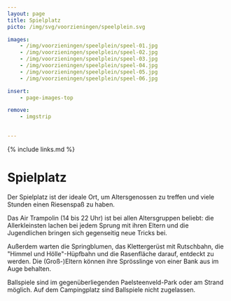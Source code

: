 ```yaml
---
layout: page
title: Spielplatz
picto: /img/svg/voorzieningen/speelplein.svg

images:
    - /img/voorzieningen/speelplein/speel-01.jpg
    - /img/voorzieningen/speelplein/speel-02.jpg
    - /img/voorzieningen/speelplein/speel-03.jpg
    - /img/voorzieningen/speelplein/speel-04.jpg
    - /img/voorzieningen/speelplein/speel-05.jpg
    - /img/voorzieningen/speelplein/speel-06.jpg

insert:
    - page-images-top

remove:
    - imgstrip
    

---
```

{% include links.md %}

# Spielplatz

Der Spielplatz ist der ideale Ort, um Altersgenossen zu treffen und viele Stunden einen Riesenspaß zu haben.

Das Air Trampolin (14 bis 22 Uhr) ist bei allen Altersgruppen beliebt: die Allerkleinsten lachen bei jedem Sprung mit ihren Eltern und die Jugendlichen bringen sich gegenseitig neue Tricks bei.

Außerdem warten die Springblumen, das Klettergerüst mit Rutschbahn, die "Himmel und Hölle"-Hüpfbahn und die Rasenfläche darauf, entdeckt zu werden.
Die (Groß-)Eltern können ihre Sprösslinge von einer Bank aus im Auge behalten.

Ballspiele sind im gegenüberliegenden Paelsteenveld-Park oder am Strand möglich. Auf dem Campingplatz sind Ballspiele nicht zugelassen. 
